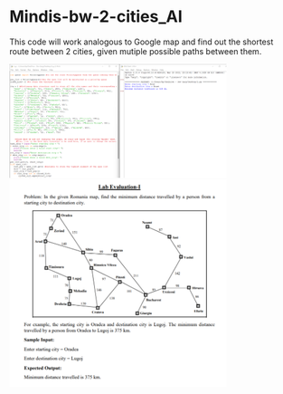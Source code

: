 # Mindis-bw-2-cities_AI
This code will work analogous to Google map and find out the shortest route between 2 cities, given mutiple possible paths between them.

<img src="https://github.com/ananya-agarwal/Mindis-bw-2-cities_AI/blob/main/testing.png" width=384>
<br>

<img src="https://github.com/ananya-agarwal/Mindis-bw-2-cities_AI/blob/main/Ques.png" width=384>
<br>

